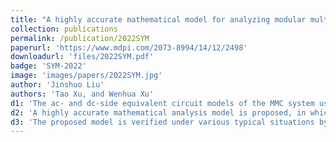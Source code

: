 ```yaml
---
title: "A highly accurate mathematical model for analyzing modular multilevel converters in transformer-less applications"
collection: publications
permalink: /publication/2022SYM
paperurl: 'https://www.mdpi.com/2073-8994/14/12/2498'
downloadurl: 'files/2022SYM.pdf'
badge: 'SYM-2022'
image: 'images/papers/2022SYM.jpg'
author: 'Jinshuo Liu'
authors: 'Tao Xu, and Wenhua Xu'
d1: 'The ac- and dc-side equivalent circuit models of the MMC system using a transformer-less connection scheme are established in both a–b–c stationary and d–q rotating coordinate systems.'
d2: 'A highly accurate mathematical analysis model is proposed, in which the interactions among the electrical quantities can be fully seen.'
d3: 'The proposed model is verified under various typical situations by comparing the calculated values with the actual waveforms.'
---
```


